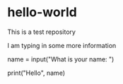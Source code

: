 # hello-world
This is a test repository

I am typing in some more information

name = input("What is your name: ")

print("Hello", name)
